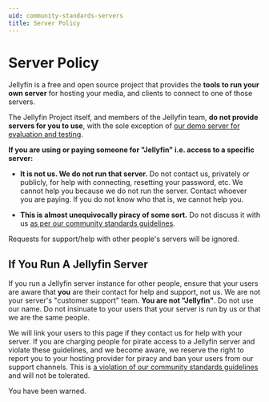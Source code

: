 ```yaml
---
uid: community-standards-servers
title: Server Policy
---
```


# Server Policy

Jellyfin is a free and open source project that provides the **tools to run your own server** for hosting your media, and clients to connect to one of those servers.

The Jellyfin Project itself, and members of the Jellyfin team, **do not provide servers for you to use**, with the sole exception of [our demo server for evaluation and testing](https://demo.jellyfin.org/stable).

**If you are using or paying someone for "Jellyfin" i.e. access to a specific server:**

* **It is not us. We do not run that server.** Do not contact us, privately or publicly, for help with connecting, resetting your password, etc. We cannot help you because we do not run the server. Contact whoever you are paying. If you do not know who that is, we cannot help you.

* **This is almost unequivocally piracy of some sort.** Do not discuss it with us [as per our community standards guidelines](/docs/general/community-standards).

Requests for support/help with other people's servers will be ignored.

## If You Run A Jellyfin Server

If you run a Jellyfin server instance for other people, ensure that your users are aware that **you** are their contact for help and support, not us. We are not your server's "customer support" team. **You are not "Jellyfin"**. Do not use our name. Do not insinuate to your users that your server is run by us or that we are the same people.

We will link your users to this page if they contact us for help with your server. If you are charging people for pirate access to a Jellyfin server and violate these guidelines, and we become aware, we reserve the right to report you to your hosting provider for piracy and ban your users from our support channels. This is [a violation of our community standards guidelines](/docs/general/community-standards) and will not be tolerated.

You have been warned.
